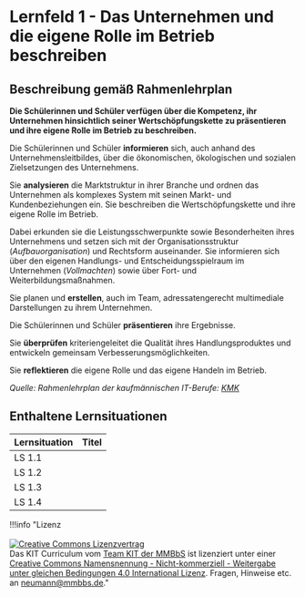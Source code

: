 # Lernfeld 1 - Das Unternehmen und die eigene Rolle im Betrieb beschreiben

## Beschreibung gemäß Rahmenlehrplan

**Die Schülerinnen und Schüler verfügen über die Kompetenz, ihr Unternehmen hinsichtlich seiner Wertschöpfungskette zu präsentieren und ihre eigene Rolle im Betrieb zu beschreiben.**

Die Schülerinnen und Schüler **informieren** sich, auch anhand des Unternehmensleitbildes, über die ökonomischen, ökologischen und sozialen Zielsetzungen des Unternehmens.

Sie **analysieren** die Marktstruktur in ihrer Branche und ordnen das Unternehmen als komplexes System mit seinen Markt- und Kundenbeziehungen ein. Sie beschreiben die Wertschöpfungskette und ihre eigene Rolle im Betrieb.

Dabei erkunden sie die Leistungsschwerpunkte sowie Besonderheiten ihres Unternehmens und setzen sich mit der Organisationsstruktur (*Aufbauorganisation*) und Rechtsform auseinander. Sie informieren sich über den eigenen Handlungs- und Entscheidungsspielraum im Unternehmen (*Vollmachten*) sowie über Fort- und Weiterbildungsmaßnahmen.

Sie planen und **erstellen**, auch im Team, adressatengerecht multimediale Darstellungen zu ihrem Unternehmen.

Die Schülerinnen und Schüler **präsentieren** ihre Ergebnisse.

Sie **überprüfen** kriteriengeleitet die Qualität ihres Handlungsproduktes und entwickeln gemeinsam Verbesserungsmöglichkeiten.

Sie **reflektieren** die eigene Rolle und das eigene Handeln im Betrieb.

*Quelle: Rahmenlehrplan der kaufmännischen IT-Berufe: [KMK](https://www.kmk.org/fileadmin/Dateien/pdf/Bildung/BeruflicheBildung/rlp/Kaufleute_fuer_Digitalisierungsmanagement_19-12-13_EL.pdf)*

## Enthaltene Lernsituationen

| Lernsituation | Titel |
| :--- | :--- |
| LS 1.1 |  |
| LS 1.2 |  |
| LS 1.3 |  |
| LS 1.4 |  |

!!!info "Lizenz<br><br><a rel="license" href="http://creativecommons.org/licenses/by-nc-sa/4.0/"><img alt="Creative Commons Lizenzvertrag" style="border-width:0" src="https://i.creativecommons.org/l/by-nc-sa/4.0/88x31.png" /></a><br /><span xmlns:dct="http://purl.org/dc/terms/" property="dct:title">Das KIT Curriculum</span> vom <a xmlns:cc="http://creativecommons.org/ns#" href="https://herr-nm.github.io/KIT-Curriculum/" property="cc:attributionName" rel="cc:attributionURL">Team KIT der MMBbS</a> ist lizenziert unter einer <a rel="license" href="http://creativecommons.org/licenses/by-nc-sa/4.0/">Creative Commons Namensnennung - Nicht-kommerziell - Weitergabe unter gleichen Bedingungen 4.0 International Lizenz</a>. Fragen, Hinweise etc. an neumann@mmbbs.de."